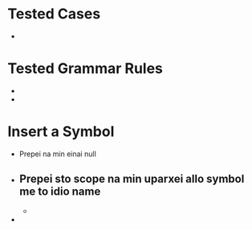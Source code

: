 # Tested Cases
- 

# Tested Grammar Rules
- 
- 

# Insert a Symbol
- Prepei na min einai null
- Prepei sto scope na min uparxei allo symbol me to idio name
    -
    -
- 